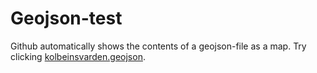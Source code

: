 Geojson-test
============

Github automatically shows the contents of a geojson-file as a map. Try clicking [kolbeinsvarden.geojson](../kolbeinsvarden.geojson).
